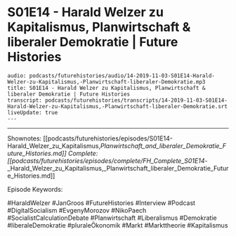 # S01E14 - Harald Welzer zu Kapitalismus, Planwirtschaft & liberaler Demokratie | Future Histories

```audio-note
audio: podcasts/futurehistories/audio/14-2019-11-03-S01E14-Harald-Welzer-zu-Kapitalismus,-Planwirtschaft-liberaler-Demokratie.mp3
title: S01E14 - Harald Welzer zu Kapitalismus, Planwirtschaft & liberaler Demokratie | Future Histories
transcript: podcasts/futurehistories/transcripts/14-2019-11-03-S01E14-Harald-Welzer-zu-Kapitalismus,-Planwirtschaft-liberaler-Demokratie.srt
liveUpdate: true
---

```
---

Shownotes: [[podcasts/futurehistories/episodes/S01E14-Harald_Welzer_zu_Kapitalismus,_Planwirtschaft_and_liberaler_Demokratie_Future_Histories.md]]
Complete: [[podcasts/futurehistories/episodes/complete/FH_Complete_S01E14_-_Harald_Welzer_zu_Kapitalismus,_Planwirtschaft_liberaler_Demokratie_Future_Histories.md]]


Episode Keywords:

#HaraldWelzer #JanGroos #FutureHistories #Interview #Podcast #DigitalSocialism #EvgenyMorozov #NikoPaech #SocialistCalculationDebate #Planwirtschaft #Liberalismus #Demokratie #liberaleDemokratie #pluraleÖkonomik #Markt #Markttheorie #Kapitalismus
